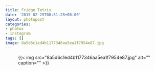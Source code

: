 ```yaml
---
title: Fridge Tetris
date: '2015-02-25T08:51:28+00:00'
layout: photopost
categories:
- photos
- instagram
tags: []
image: 8a5d6c1ed4b1177346aa5ea1f7954e87.jpg
---
```


<figure class="photo photo--square">
  {{< img src="8a5d6c1ed4b1177346aa5ea1f7954e87.jpg" alt="" caption="" >}}

</figure>




